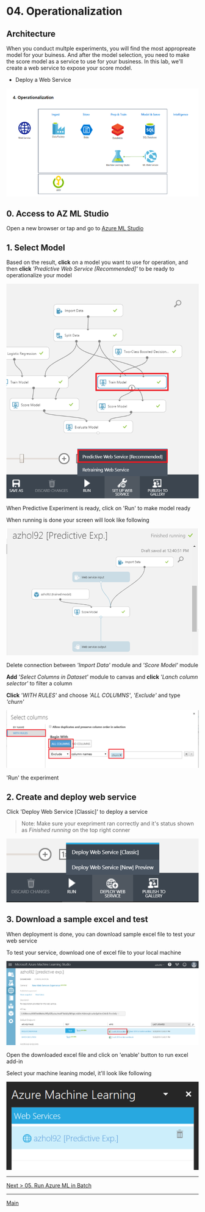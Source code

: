 # 04. Operationalization

## Architecture

When you conduct multple experiments, you will find the most appropreate model for your buiness. And after the model selection, you need to make the score model as a service to use for your business. In this lab, we'll create a web service to expose your score model.

* Deploy a Web Service 

![arch04](./images/arch04.png)

## 0. Access to AZ ML Studio

Open a new browser or tap and go to [Azure ML Studio](https://studio.azureml.net)

## 1. Select Model

Based on the result, __click__ on a model you want to use for operation, and then __click__ _'Predictive Web Service [Recommended]'_ to be ready to operationalize your model

![selectmode](./images/04.01.png)

When Predictive Experiment is ready, click on 'Run' to make model ready

When running is done your screen will look like following

![running](./images/04.02.png)

Delete connection between _'Import Data'_ module and _'Score Model'_ module

__Add__ _'Select Columns in Dataset'_ module to canvas and __click__ _'Lanch column selector'_ to filter a column

__Click__ _'WITH RULES'_ and choose _'ALL COLUMNS'_, _'Exclude'_ and type _'churn'_

![running](./images/04.02.01.png)

'Run' the experiment

## 2. Create and deploy web service

Click 'Deploy Web Service [Classic]' to deploy a service

> Note: Make sure your exepriment ran correctly and it's status shown as _Finished running_ on the top right conner

![deploy](./images/04.03.png)

## 3. Download a sample excel and test

When deployment is done, you can download sample excel file to test your web service

To test your service, download one of excel file to your local machine

![test](./images/04.04.png)

Open the downloaded excel file and click on 'enable' button to run excel add-in

Select your machine leaning model, it'll look like following

![test](./images/04.05.png)


---
[Next > 05. Run Azure ML in Batch](https://github.com/xlegend1024/az-cloudscale-adv-analytics/blob/master/05RunMLBatch.md)

---
[Main](https://github.com/xlegend1024/az-cloudscale-adv-analytics/blob/master/README.md)
